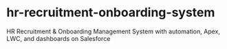 # hr-recruitment-onboarding-system
HR Recruitment &amp; Onboarding Management System with automation, Apex, LWC, and dashboards on Salesforce
